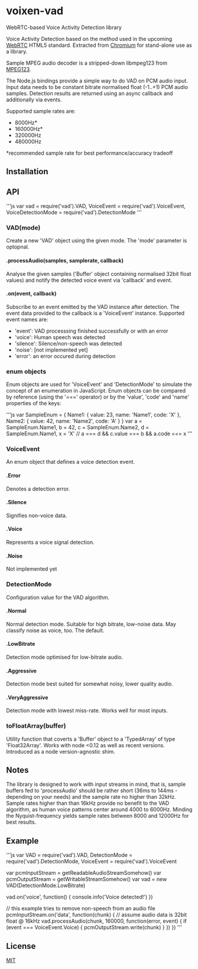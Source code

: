 # voixen-vad
WebRTC-based Voice Activity Detection library

Voice Activity Detection based on the method used in the upcoming [WebRTC](http://http://www.webrtc.org) HTML5 standard.
Extracted from [Chromium](https://chromium.googlesource.com/external/webrtc/+/branch-heads/43/webrtc/common_audio/vad/) for
stand-alone use as a library.

Sample MPEG audio decoder is a stripped-down libmpeg123 from [MPEG123](http://www.mpg123.de).

The Node.js bindings provide a simple way to do VAD on PCM audio input. Input data needs to be constant bitrate normalised
float (-1..+1) PCM audio samples. Detection results are returned using an async callback and additionally via events.

Supported sample rates are:
- 8000Hz*
- 160000Hz*
- 320000Hz
- 480000Hz

*recommended sample rate for best performance/accuracy tradeoff

## Installation

## API

'''js
var vad                = require('vad').VAD,
    VoiceEvent         = require('vad').VoiceEvent,
    VoiceDetectionMode = require('vad').DetectionMode
'''

### VAD(mode)

Create a new 'VAD' object using the given mode. The 'mode' parameter is optopnal.

#### .processAudio(samples, samplerate, callback)

Analyse the given samples ('Buffer' object containing normalised 32bit float values) and notify the detected voice
event via 'callback' and event.

#### .on(event, callback)

Subscribe to an event emitted by the VAD instance after detection. The event data provided to the callback is a 'VoiceEvent' instance.
Supported event names are:
- 'event': VAD processsing finished successfully or with an error
- 'voice': Human speech was detected
- 'silence': Silence/non-speech was detected
- 'noise': [not implemented yet]
- 'error': an error occured during detection

### enum objects

Enum objects are used for 'VoiceEvent' and 'DetectionMode' to simulate the concept of an enumeration in
JavaScript. Enum objects can be compared by reference (using the '===' operator) or by the 'value', 'code' and
'name' properties of the keys:

'''js
var SampleEnum = {
    Name1: { value: 23, name: 'Name1', code: 'X' },
    Name2: { value: 42, name: 'Name2', code: 'A' }
}
var a = SampleEnum.Name1, b = 42, c = SampleEnum.Name2, d = SampleEnum.Name1, x = 'X' 
// a === d && c.value === b && a.code === x
'''

### VoiceEvent

An enum object that defines a voice detection event.

#### .Error

Denotes a detection error.

#### .Silence

Signifies non-voice data.

#### .Voice

Represents a voice signal detection.

#### .Noise

Not implemented yet

### DetectionMode

Configuration value for the VAD algorithm.

#### .Normal

Normal detection mode. Suitable for high bitrate, low-noise data. May classify noise as voice, too. The default. 

#### .LowBitrate

Detection mode optimised for low-bitrate audio.

#### .Aggressive

Detection mode best suited for somewhat noisy, lower quality audio.

#### .VeryAggressive

Detection mode with lowest miss-rate. Works well for most inputs.

### toFloatArray(buffer)

Utility function that coverts a 'Buffer' object to a 'TypedArray' of type 'Float32Array'.
Works with node <0.12 as well as recent versions. Introduced as a node version-agnostic shim.

## Notes

The library is designed to work with input streams in mind, that is, sample buffers fed to 'processAudio' should be
rather short (36ms to 144ms - depending on your needs) and the sample rate no higher than 32kHz. Sample rates higher than
than 16kHz provide no benefit to the VAD algorithm, as human voice patterns center around 4000 to 6000Hz. Minding the
Nyquist-frequency yields sample rates between 8000 and 12000Hz for best results. 

## Example

'''js
var VAD           = require('vad').VAD,
    DetectionMode = require('vad').DetectionMode,
    VoiceEvent    = require('vad').VoiceEvent

var pcmInputStream = getReadableAudioStreamSomehow()
var pcmOutputStream = getWritableStreamSomehow()
var vad = new VAD(DetectionMode.LowBitrate)

vad.on('voice', function() {
  console.info('Voice detected!')
})

// this example tries to remove non-speech from an audio file
pcmInputStream.on('data', function(chunk) {
  // assume audio data is 32bit float @ 16kHz
  vad.processAudio(chunk, 160000, function(error, event) {
    if (event === VoiceEvent.Voice) {
      pcmOutputStream.write(chunk)
    }
  })
})
'''

## License

[MIT](LICENSE)
